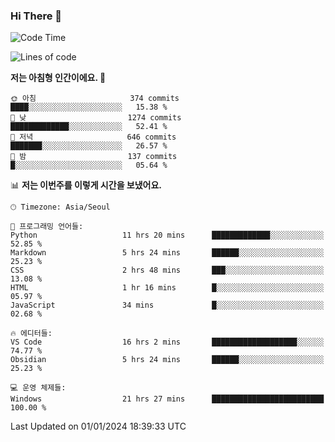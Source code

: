 ### Hi There 👋


<!---
- 👋 Hi, I’m @muyaaho
- 👀 I’m interested in ...
- 🌱 I’m currently learning ...
- 💞️ I’m looking to collaborate on ...
- 📫 How to reach me ...
--->
<!--- plz
muyaaho/muyaaho is a ✨ special ✨ repository because its `README.md` (this file) appears on your GitHub profile.
You can click the Preview link to take a look at your changes.
<a href="https://hits.seeyoufarm.com"><img src="https://hits.seeyoufarm.com/api/count/incr/badge.svg?url=https%3A%2F%2Fgithub.com%2Fejaman&count_bg=%23000000&title_bg=%23000000&icon=github.svg&icon_color=%23FFFFFF&title=Github&edge_flat=true"/></a>
   --->
   
<!--START_SECTION:waka-->
![Code Time](http://img.shields.io/badge/Code%20Time-342%20hrs%2024%20mins-blue)

![Lines of code](https://img.shields.io/badge/%EC%A0%80%EB%8A%94%20%EC%97%AC%ED%83%9C%EA%B9%8C%EC%A7%80%20-699.8%20thousand%20%EC%A4%84%EC%9D%98%20%EC%BD%94%EB%93%9C%EB%A5%BC%20%EC%9E%91%EC%84%B1%ED%96%88%EC%96%B4%EC%9A%94.-blue)

**저는 아침형 인간이에요. 🐤** 

```text
🌞 아침                     374 commits         ████░░░░░░░░░░░░░░░░░░░░░   15.38 % 
🌆 낮　                     1274 commits        █████████████░░░░░░░░░░░░   52.41 % 
🌃 저녁                     646 commits         ███████░░░░░░░░░░░░░░░░░░   26.57 % 
🌙 밤　                     137 commits         █░░░░░░░░░░░░░░░░░░░░░░░░   05.64 % 
```


📊 **저는 이번주를 이렇게 시간을 보냈어요.** 

```text
🕑︎ Timezone: Asia/Seoul

💬 프로그래밍 언어들: 
Python                   11 hrs 20 mins      █████████████░░░░░░░░░░░░   52.85 % 
Markdown                 5 hrs 24 mins       ██████░░░░░░░░░░░░░░░░░░░   25.23 % 
CSS                      2 hrs 48 mins       ███░░░░░░░░░░░░░░░░░░░░░░   13.08 % 
HTML                     1 hr 16 mins        █░░░░░░░░░░░░░░░░░░░░░░░░   05.97 % 
JavaScript               34 mins             █░░░░░░░░░░░░░░░░░░░░░░░░   02.68 % 

🔥 에디터들: 
VS Code                  16 hrs 2 mins       ███████████████████░░░░░░   74.77 % 
Obsidian                 5 hrs 24 mins       ██████░░░░░░░░░░░░░░░░░░░   25.23 % 

💻 운영 체제들: 
Windows                  21 hrs 27 mins      █████████████████████████   100.00 % 
```


 Last Updated on 01/01/2024 18:39:33 UTC
<!--END_SECTION:waka-->


